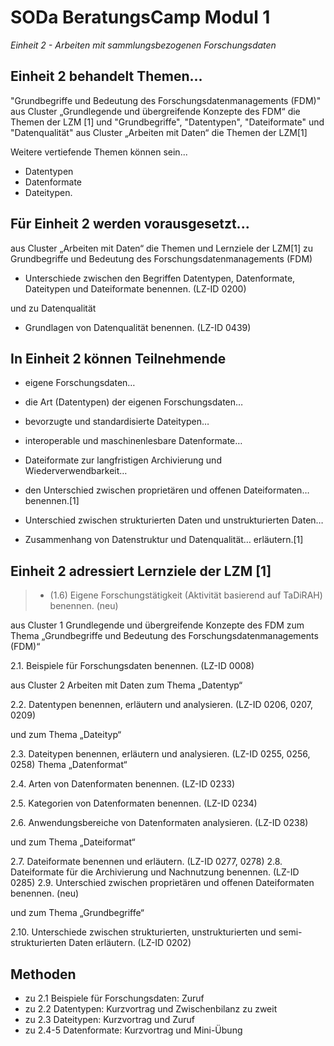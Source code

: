 <!--

author: Gudrun Schwenk und Canan Hastik  
email:    
version:  v1
language: DE

icon:     https://raw.githubusercontent.com/chastik/Beratung_Dateityp_Bild/refs/heads/main/SODa-Logo_full.svg
link:     https://raw.githubusercontent.com/chastik/Beratung/refs/heads/main/soda.css

comment:  WissKi SODA OERs

-->

# SODa BeratungsCamp Modul 1 

*Einheit 2 - Arbeiten mit sammlungsbezogenen Forschungsdaten*

## Einheit 2 behandelt Themen...

"Grundbegriffe und Bedeutung des Forschungsdatenmanagements (FDM)" aus Cluster „Grundlegende und übergreifende Konzepte des FDM“ die Themen der LZM [1] 
und "Grundbegriffe", "Datentypen", "Dateiformate" und "Datenqualität" aus Cluster „Arbeiten mit Daten“ die Themen der LZM[1]

Weitere vertiefende Themen können sein...

- Datentypen
- Datenformate
- Dateitypen.


## Für Einheit 2 werden vorausgesetzt...

aus Cluster „Arbeiten mit Daten“ die Themen und Lernziele der LZM[1] zu Grundbegriffe und Bedeutung des Forschungsdatenmanagements (FDM)

- Unterschiede zwischen den Begriffen Datentypen, Datenformate, Dateitypen und Dateiformate benennen. (LZ-ID 0200)

und zu Datenqualität

- Grundlagen von Datenqualität benennen. (LZ-ID 0439)


## In Einheit 2 können Teilnehmende

- eigene Forschungsdaten…
- die Art (Datentypen) der eigenen Forschungsdaten…
- bevorzugte und standardisierte Dateitypen…
- interoperable und maschinenlesbare Datenformate…
- Dateiformate zur langfristigen Archivierung und Wiederverwendbarkeit…
- den Unterschied zwischen proprietären und offenen Dateiformaten…
benennen.[1]

- Unterschied zwischen strukturierten Daten und unstrukturierten Daten…
- Zusammenhang von Datenstruktur und Datenqualität…
erläutern.[1]

## Einheit 2 adressiert Lernziele der LZM [1]

>- (1.6) Eigene Forschungstätigkeit (Aktivität basierend auf TaDiRAH) benennen. (neu)

aus Cluster 1 Grundlegende und übergreifende Konzepte des FDM zum Thema „Grundbegriffe und Bedeutung des Forschungsdatenmanagements (FDM)“

2.1. Beispiele für Forschungsdaten benennen. (LZ-ID 0008)

aus Cluster 2 Arbeiten mit Daten zum Thema „Datentyp“

2.2. Datentypen benennen, erläutern und analysieren. (LZ-ID 0206, 0207, 0209)

und zum Thema „Dateityp“ 

2.3. Dateitypen benennen, erläutern und analysieren. (LZ-ID 0255, 0256, 0258)
Thema „Datenformat“

2.4. Arten von Datenformaten benennen. (LZ-ID 0233)

2.5. Kategorien von Datenformaten benennen. (LZ-ID 0234)

2.6. Anwendungsbereiche von Datenformaten analysieren. (LZ-ID 0238)

und zum Thema „Dateiformat“

2.7. Dateiformate benennen und erläutern. (LZ-ID 0277, 0278)
2.8. Dateiformate für die Archivierung und Nachnutzung benennen. (LZ-ID 0285)
2.9. Unterschied zwischen proprietären und offenen Dateiformaten benennen. (neu)

und zum Thema „Grundbegriffe“

2.10. Unterschiede zwischen strukturierten, unstrukturierten und semi-strukturierten Daten erläutern. (LZ-ID 0202)

## Methoden

- zu 2.1 Beispiele für Forschungsdaten: Zuruf
- zu 2.2 Datentypen: Kurzvortrag und Zwischenbilanz zu zweit
- zu 2.3 Dateitypen: Kurzvortrag und Zuruf
- zu 2.4-5 Datenformate: Kurzvortrag und Mini-Übung

